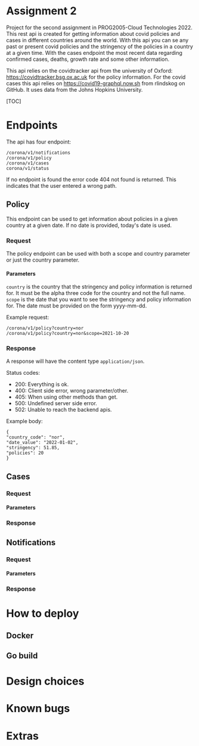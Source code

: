 # Assignment 2

Project for the second assignment in PROG2005-Cloud Technologies 2022. This rest api is created for getting information
about covid policies and cases in different countries around the world. With this api you can se any past or present
covid policies and the stringency of the policies in a country at a given time. With the cases endpoint the most recent
data regarding confirmed cases, deaths, growth rate and some other information.

This api relies on the covidtracker api from the university of Oxford: https://covidtracker.bsg.ox.ac.uk for the policy
information. For the covid cases this api relies on https://covid19-graphql.now.sh from rlindskog on GitHub. It uses
data from the Johns Hopkins University.

[TOC]

# Endpoints

The api has four endpoint:

    /corona/v1/notifications
    /corona/v1/policy
    /corona/v1/cases
    corona/v1/status

If no endpoint is found the error code 404 not found is returned. This indicates that the user entered a wrong path.

## Policy

This endpoint can be used to get information about policies in a given country at a given date. If no date is provided,
today's date is used.

### Request

The policy endpoint can be used with both a scope and country parameter or just the country parameter.

#### Parameters

`country` is the country that the stringency and policy information is returned for. It must be the alpha three code for
the country and not the full name.  
`scope` is the date that you want to see the stringency and policy information for. The date must be provided on the
form yyyy-mm-dd.

Example request:

    /corona/v1/policy?country=nor
    /corona/v1/policy?country=nor&scope=2021-10-20

### Response

A response will have the content type `application/json`.

Status codes:

* 200: Everything is ok.
* 400: Client side error, wrong parameter/other.
* 405: When using other methods than get.
* 500: Undefined server side error.
* 502: Unable to reach the backend apis.

Example body:

    {
    "country_code": "nor",
    "date_value": "2022-01-02",
    "stringency": 51.85,
    "policies": 20
    }

## Cases

### Request

#### Parameters

### Response

## Notifications

### Request

#### Parameters

### Response

# How to deploy

## Docker

## Go build

# Design choices

# Known bugs

# Extras